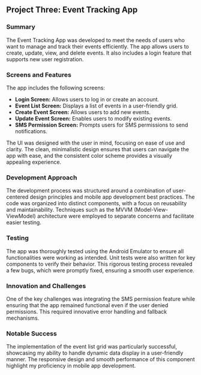 ## Project Three: Event Tracking App

### Summary
The Event Tracking App was developed to meet the needs of users who want to manage and track their events efficiently. The app allows users to create, update, view, and delete events. It also includes a login feature that supports new user registration.

### Screens and Features
The app includes the following screens:
- **Login Screen:** Allows users to log in or create an account.
- **Event List Screen:** Displays a list of events in a user-friendly grid.
- **Create Event Screen:** Allows users to add new events.
- **Update Event Screen:** Enables users to modify existing events.
- **SMS Permission Screen:** Prompts users for SMS permissions to send notifications.

The UI was designed with the user in mind, focusing on ease of use and clarity. The clean, minimalistic design ensures that users can navigate the app with ease, and the consistent color scheme provides a visually appealing experience.

### Development Approach
The development process was structured around a combination of user-centered design principles and mobile app development best practices. The code was organized into distinct components, with a focus on reusability and maintainability. Techniques such as the MVVM (Model-View-ViewModel) architecture were employed to separate concerns and facilitate easier testing.

### Testing
The app was thoroughly tested using the Android Emulator to ensure all functionalities were working as intended. Unit tests were also written for key components to verify their behavior. This rigorous testing process revealed a few bugs, which were promptly fixed, ensuring a smooth user experience.

### Innovation and Challenges
One of the key challenges was integrating the SMS permission feature while ensuring that the app remained functional even if the user denied permissions. This required innovative error handling and fallback mechanisms.

### Notable Success
The implementation of the event list grid was particularly successful, showcasing my ability to handle dynamic data display in a user-friendly manner. The responsive design and smooth performance of this component highlight my proficiency in mobile app development.
